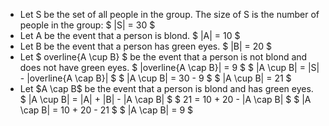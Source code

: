 <ul>
<li> Let S be the set of all people in the group. 
The size of S is the number of people in the group: $ |S| = 30 $
	<li> Let A be the event that a person is blond. 
	      $ |A| = 10 $
	<li> Let B be the event that a person has green eyes. 
	      $ |B| = 20 $
	<li> Let $ overline{A \cup B} $ be the event that a person is not blond and does not have green eyes. 
	      $ |overline{A \cap B}| = 9 $ 
	      $ |A \cup B| = |S| - |overline{A \cap B}| $ 
	      $ |A \cup B| = 30 - 9 $ 
	      $ |A \cup B| = 21 $
	<li> Let $A \cap B$ be the event that a person is blond and has green eyes. 
$ |A \cup B| = |A| + |B| - |A \cap B| $ 
$ 21 = 10 + 20 - |A \cap B| $ 
$ |A \cap B| = 10 + 20 - 21 $ 
$ |A \cap B| = 9 $
</ul>
